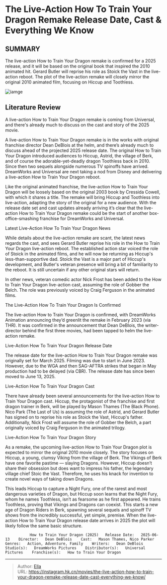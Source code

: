 # The Live-Action How To Train Your Dragon Remake Release Date, Cast &amp; Everything We Know


## SUMMARY 



  The live-action How to Train Your Dragon remake is confirmed for a 2025 release, and it will be based on the original book that inspired the 2010 animated hit.   Gerard Butler will reprise his role as Stoick the Vast in the live-action reboot.   The plot of the live-action remake will closely mirror the original 2010 animated film, focusing on Hiccup and Toothless.  

![iamge](https://static1.srcdn.com/wordpress/wp-content/uploads/2022/11/howto1-superJumbo-1.jpg)

## Literature Review

A live-action How to Train Your Dragon remake is coming from Universal, and there&#39;s already much to discuss on the cast and story of the 2025 movie.




A live-action How to Train Your Dragon remake is in the works with original franchise director Dean DeBlois at the helm, and there’s already much to discuss ahead of the projected 2025 release date. The original How to Train Your Dragon introduced audiences to Hiccup, Astrid, the village of Berk, and of course the adorable-yet-deadly dragon Toothless back in 2010. Since then two sequels alongside numerous TV spinoffs have arrived. DreamWorks and Universal are next taking a nod from Disney and delivering a live-action How to Train Your Dragon reboot.




Like the original animated franchise, the live-action How to Train Your Dragon will be loosely based on the original 2003 book by Cressida Cowell, with which it shares a title. The remake will bring Hiccup and Toothless into live-action, adapting the story of the original for a new audience. With the release date set and cast updates already arriving it’s clear that the live-action How to Train Your Dragon remake could be the start of another box-office-smashing franchise for DreamWorks and Universal.


 Latest Live-Action How To Train Your Dragon News 
          

While details about the live-action remake are scant, the latest news regards the cast, and sees Gerard Butler reprise his role in the How to Train Your Dragon live-action reboot. The established action star voiced the role of Stoick in the animated films, and he will now be returning as Hiccup&#39;s less-than-supportive dad. Stoick the Vast is a major part of Hiccup&#39;s development, and Butler&#39;s veteran presence will bring a bit of familiarity to the reboot. It is still uncertain if any other original stars will return.




In other news, veteran comedic actor Nick Frost has been added to the How to Train Your Dragon live-action cast, assuming the role of Gobber the Belch. The role was previously voiced by Craig Ferguson in the animated films. 



 The Live-Action How To Train Your Dragon Is Confirmed 
          

The live-action How to Train Your Dragon is confirmed, with DreamWorks Animation announcing they’d greenlit the remake in February 2023 (via THR). It was confirmed in the announcement that Dean DeBlois, the writer-director behind the first three movies, had been tapped to helm the live-action remake.



 Live-Action How To Train Your Dragon Release Date 
          




The release date for the live-action How to Train Your Dragon remake was originally set for March 2025. Filming was due to start in June 2023. However, due to the WGA and then SAG-AFTRA strikes that began in May production had to be delayed (via CBR). The release date has since been moved to June 13, 2025.



 Live-Action How To Train Your Dragon Cast 
          

There have already been several announcements for the live-action How to Train Your Dragon cast. Hiccup, the protagonist of the franchise and first dragon trainer in Berk, will be played by Mason Thames (The Black Phone). Nico Park (The Last of Us) is assuming the role of Astrid, and Gerard Butler has signed on to reprise his role as Stoick the Vast, Hiccup&#39;s father. Additionally, Nick Frost will assume the role of Gobber the Belch, a part originally voiced by Craig Ferguson in the animated trilogy. 






 Live-Action How To Train Your Dragon Story 
          

As a remake, the upcoming live-action How to Train Your Dragon plot is expected to mirror the original 2010 movie closely. The story focuses on Hiccup, a young, clumsy Viking from the village of Berk. The Vikings of Berk have one favorite pastime — slaying Dragons. However, Hiccup doesn’t share their obsession but does want to impress his father, the legendary village chief Stoic the Vast. Therefore, he uses his knack for invention to create novel ways of taking down Dragons.

This leads Hiccup to capture a Night Fury, one of the rarest and most dangerous varieties of Dragon, but Hiccup soon learns that the Night Fury, whom he names Toothless, isn’t as fearsome as he first appeared. He trains Toothless, proving that Vikings and Dragons can coexist. This starts a new age of Dragon Riders in Berk, spawning several sequels and spinoff TV shows from the incredibly successful, yet simple, premise. When the live-action How to Train Your Dragon release date arrives in 2025 the plot will likely follow the same basic structure.




               How to Train Your Dragon (2025)   Release Date:   2025-06-13    Director:   Dean DeBlois    Cast:   Mason Thames, Nico Parker    Genres:   Action, Adventure, Family    Writers:   Dean DeBlois    Studio(s):   DreamWorks Pictures    Distributor(s):   Universal Pictures    Franchise(s):   How to Train Your Dragon      

---

> Author: [Ella](https://instagram.hk.cn/)  
> URL: https://instagram.hk.cn/movies/the-live-action-how-to-train-your-dragon-remake-release-date-cast-everything-we-know/  

